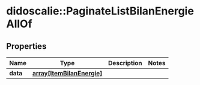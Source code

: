 # didoscalie::PaginateListBilanEnergieAllOf


## Properties
Name | Type | Description | Notes
------------ | ------------- | ------------- | -------------
**data** | [**array[ItemBilanEnergie]**](item_bilanEnergie.md) |  | 


